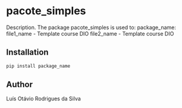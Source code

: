 # pacote_simples

Description.
The package pacote_simples is used to:
    package_name:
        file1_name
            - Template course DIO 
        file2_name
            - Template course DIO

## Installation
```bash
pip install package_name
```

## Author
Luís Otávio Rodrigues da Silva
